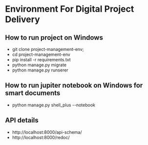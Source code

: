 # Environment For Digital Project Delivery

## How to run project on Windows
* git clone <url> project-management-env; 
* cd project-management-env 
* pip install -r requirements.txt
* python manage.py migrate
* python manage.py runserer

## How to run jupiter notebook on Windows for smart documents
* python manage.py shell_plus --notebook
  
## API details
* http://localhost:8000/api-schema/
* http://localhost:8000/redoc/
